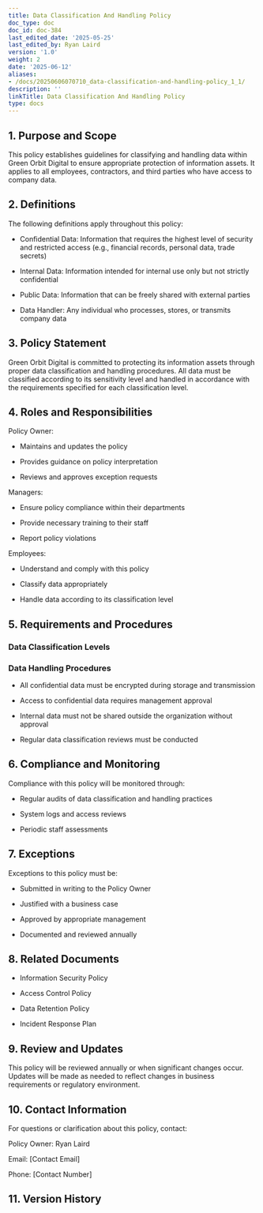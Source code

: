 ```yaml
---
title: Data Classification And Handling Policy
doc_type: doc
doc_id: doc-384
last_edited_date: '2025-05-25'
last_edited_by: Ryan Laird
version: '1.0'
weight: 2
date: '2025-06-12'
aliases:
- /docs/20250606070710_data-classification-and-handling-policy_1_1/
description: ''
linkTitle: Data Classification And Handling Policy
type: docs
---
```


## 1. Purpose and Scope

This policy establishes guidelines for classifying and handling data within Green Orbit Digital to ensure appropriate protection of information assets. It applies to all employees, contractors, and third parties who have access to company data.

## 2. Definitions

The following definitions apply throughout this policy:

- Confidential Data: Information that requires the highest level of security and restricted access (e.g., financial records, personal data, trade secrets)

- Internal Data: Information intended for internal use only but not strictly confidential

- Public Data: Information that can be freely shared with external parties

- Data Handler: Any individual who processes, stores, or transmits company data

## 3. Policy Statement

Green Orbit Digital is committed to protecting its information assets through proper data classification and handling procedures. All data must be classified according to its sensitivity level and handled in accordance with the requirements specified for each classification level.

## 4. Roles and Responsibilities

Policy Owner:

- Maintains and updates the policy

- Provides guidance on policy interpretation

- Reviews and approves exception requests

Managers:

- Ensure policy compliance within their departments

- Provide necessary training to their staff

- Report policy violations

Employees:

- Understand and comply with this policy

- Classify data appropriately

- Handle data according to its classification level

## 5. Requirements and Procedures

### Data Classification Levels

<!-- Unsupported block type: child_database -->

### Data Handling Procedures

- All confidential data must be encrypted during storage and transmission

- Access to confidential data requires management approval

- Internal data must not be shared outside the organization without approval

- Regular data classification reviews must be conducted

## 6. Compliance and Monitoring

Compliance with this policy will be monitored through:

- Regular audits of data classification and handling practices

- System logs and access reviews

- Periodic staff assessments

## 7. Exceptions

Exceptions to this policy must be:

- Submitted in writing to the Policy Owner

- Justified with a business case

- Approved by appropriate management

- Documented and reviewed annually

## 8. Related Documents

- Information Security Policy

- Access Control Policy

- Data Retention Policy

- Incident Response Plan

## 9. Review and Updates

This policy will be reviewed annually or when significant changes occur. Updates will be made as needed to reflect changes in business requirements or regulatory environment.

## 10. Contact Information

For questions or clarification about this policy, contact:

Policy Owner: Ryan Laird

Email: [Contact Email]

Phone: [Contact Number]

## 11. Version History

<!-- Unsupported block type: table -->
